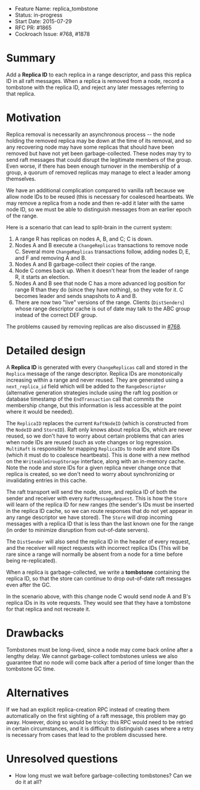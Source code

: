 - Feature Name: replica_tombstone
- Status: in-progress
- Start Date: 2015-07-29
- RFC PR: #1865
- Cockroach Issue: #768, #1878

# Summary

Add a **Replica ID** to each replica in a range descriptor, and pass
this replica ID in all raft messages. When a replica is removed from a
node, record a tombstone with the replica ID, and reject any later
messages referring to that replica.

# Motivation

Replica removal is necessarily an asynchronous process -- the node
holding the removed replica may be down at the time of its removal,
and so any recovering node may have some replicas that should have
been removed but have not yet been garbage-collected. These nodes may
try to send raft messages that could disrupt the legitimate members of
the group. Even worse, if there has been enough turnover in the
membership of a group, a quorum of removed replicas may manage to
elect a leader among themselves.

We have an additional complication compared to vanilla raft because we
allow node IDs to be reused (this is necessary for coalesced
heartbeats. We may remove a replica from a node and then re-add it
later with the same node ID, so we must be able to distinguish
messages from an earlier epoch of the range.

Here is a scenario that can lead to split-brain in the current system:

1. A range R has replicas on nodes A, B, and C; C is down.
2. Nodes A and B execute a `ChangeReplicas` transactions to remove
   node C. Several more `ChangeReplicas` transactions follow, adding
   nodes D, E, and F and removing A and B.
3. Nodes A and B garbage-collect their copies of the range.
4. Node C comes back up. When it doesn't hear from the leader of
   range R, it starts an election.
5. Nodes A and B see that node C has a more advanced log position for
   range R than they do (since they have nothing), so they vote for it.
   C becomes leader and sends snapshots to A and B.
6. There are now two "live" versions of the range. Clients
   (`DistSenders`) whose range descriptor cache is out of date may
   talk to the ABC group instead of the correct DEF group.

The problems caused by removing replicas are also discussed in   [#768](https://github.com/cockroachdb/cockroach/issues/768).

# Detailed design

A **Replica ID** is generated with every `ChangeReplicas` call and
stored in the `Replica` message of the range descriptor. Replica IDs
are monotonically increasing within a range and never reused. They are
generated using a `next_replica_id` field which will be added to the
`RangeDescriptor` (alternative generation strategies include using the
raft log position or database timestamp of the `EndTransaction` call
that commits the membership change, but this information is less
accessible at the point where it would be needed).

The `ReplicaID` replaces the current `RaftNodeID` (which is
constructed from the `NodeID` and `StoreID`). Raft only knows about
replica IDs, which are never reused, so we don't have to worry about
certain problems that can aries when node IDs are reused (such as vote
changes or log regression. `MultiRaft` is responsible for mapping
`ReplicaIDs` to node and store IDs (which it must do to coalesce
heartbeats). This is done with a new method on the
`WriteableGroupStorage` interface, along with an in-memory cache. Note
the node and store IDs for a given replica never change once that
replica is created, so we don't need to worry about synchronizing or
invalidating entries in this cache.

The raft transport will send the node, store, and replica ID of both
the sender and receiver with every `RaftMessageRequest`. This is how
the `Store` will learn of the replica ID for new ranges (the sender's
IDs must be inserted in the replica ID cache, so we can route
responses that do not yet appear in any range descriptor we have
stored). The `Store` will drop incoming messages with a replica ID
that is less than the last known one for the range (in order to
minimize disruption from out-of-date servers).

The `DistSender` will also send the replica ID in the header of every
request, and the receiver will reject requests with incorrect replica
IDs (This will be rare since a range will normally be absent from a
node for a time before being re-replicated).

When a replica is garbage-collected, we write a **tombstone**
containing the replica ID, so that the store can continue to drop
out-of-date raft messages even after the GC.

In the scenario above, with this change node C would send node A and
B's replica IDs in its vote requests. They would see that they have a
tombstone for that replica and not recreate it.

# Drawbacks

Tombstones must be long-lived, since a node may come back online after
a lengthy delay. We cannot garbage-collect tombstones unless we also
guarantee that no node will come back after a period of time longer
than the tombstone GC time.

# Alternatives

If we had an explicit replica-creation RPC instead of creating them
automatically on the first sighting of a raft message, this problem
may go away. However, doing so would be tricky: this RPC would need to
be retried in certain circumstances, and it is difficult to
distinguish cases where a retry is necessary from cases that lead to
the problem discussed here.

# Unresolved questions

* How long must we wait before garbage-collecting tombstones? Can we
  do it at all?
